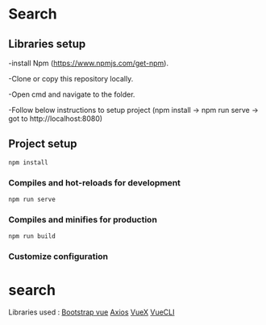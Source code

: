 # Search
## Libraries setup

-install Npm (https://www.npmjs.com/get-npm).

-Clone or copy this repository locally.

-Open cmd and navigate to the folder.

-Follow below instructions to setup project (npm install -> npm run serve -> got to http://localhost:8080)

## Project setup
```
npm install
```

### Compiles and hot-reloads for development
```
npm run serve
```

### Compiles and minifies for production
```
npm run build
```

### Customize configuration
# search
Libraries used :
  [Bootstrap vue](https://bootstrap-vue.org)
  [Axios](https://www.npmjs.com/package/axios)
  [VueX](https://vuex.vuejs.org) 
  [VueCLI](https://cli.vuejs.org)

